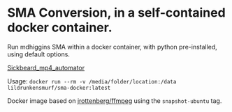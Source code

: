 # SMA Conversion, in a self-contained docker container.
Run mdhiggins SMA within a docker container, with python pre-installed, using default options.

[Sickbeard_mp4_automator](https://github.com/mdhiggins/sickbeard_mp4_automator)

Usage:
`docker run --rm -v /media/folder/location:/data lildrunkensmurf/sma-docker:latest`

Docker image based on [jrottenberg/ffmpeg](https://hub.docker.com/r/jrottenberg/ffmpeg/) using the `snapshot-ubuntu` tag.
